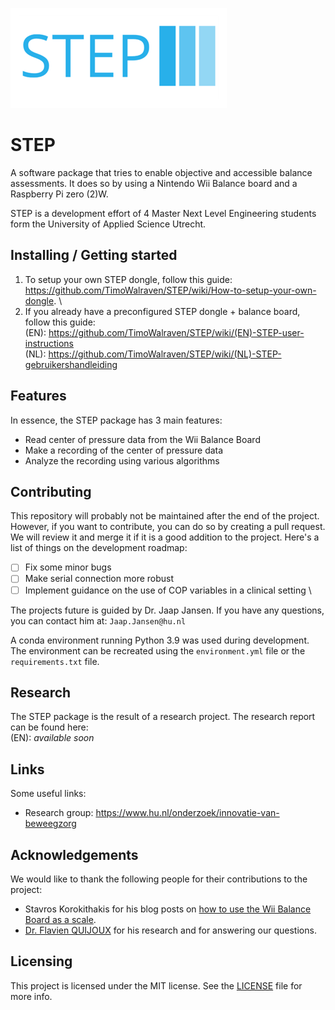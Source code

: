 ![Logo of the project](./media/STEP-icon.png)

# STEP

A software package that tries to enable objective and accessible balance assessments. It does so by using a Nintendo
Wii Balance board and a Raspberry Pi zero (2)W. 

STEP is a development effort of 4 Master Next Level Engineering students form the University of Applied Science Utrecht.

## Installing / Getting started
1. To setup your own STEP dongle, follow this guide: https://github.com/TimoWalraven/STEP/wiki/How-to-setup-your-own-dongle. \
2. If you already have a preconfigured STEP dongle + balance board, follow this guide: \
(EN): https://github.com/TimoWalraven/STEP/wiki/(EN)-STEP-user-instructions \
(NL): https://github.com/TimoWalraven/STEP/wiki/(NL)-STEP-gebruikershandleiding

## Features

In essence, the STEP package has 3 main features:
* Read center of pressure data from the Wii Balance Board
* Make a recording of the center of pressure data
* Analyze the recording using various algorithms

## Contributing

This repository will probably not be maintained after the end of the project. However, if you want to contribute, you can
do so by creating a pull request. We will review it and merge it if it is a good addition to the project. Here's a list
of things on the development roadmap:
- [ ] Fix some minor bugs
- [ ] Make serial connection more robust
- [ ] Implement guidance on the use of COP variables in a clinical setting \

The projects future is guided by Dr. Jaap Jansen. If you have any questions, you can contact him at:
`Jaap.Jansen@hu.nl`

A conda environment running Python 3.9 was used during development. The environment can be recreated using the
`environment.yml` file or the `requirements.txt` file.

## Research

The STEP package is the result of a research project. The research report can be found here: \
(EN): *available soon*

## Links

Some useful links:

- Research group: https://www.hu.nl/onderzoek/innovatie-van-beweegzorg

## Acknowledgements

We would like to thank the following people for their contributions to the project:
- Stavros Korokithakis for his blog posts on [how to use the Wii Balance Board as a scale](https://www.stavros.io/posts/use-your-wii-balance-board-as-a-scale-again).
- [Dr. Flavien QUIJOUX](https://scholar.google.com/citations?user=ak3zt7sAAAAJ&hl=fr) for his research and for answering our questions.

## Licensing

This project is licensed under the MIT license. See the [LICENSE](LICENSE) file for more info.
